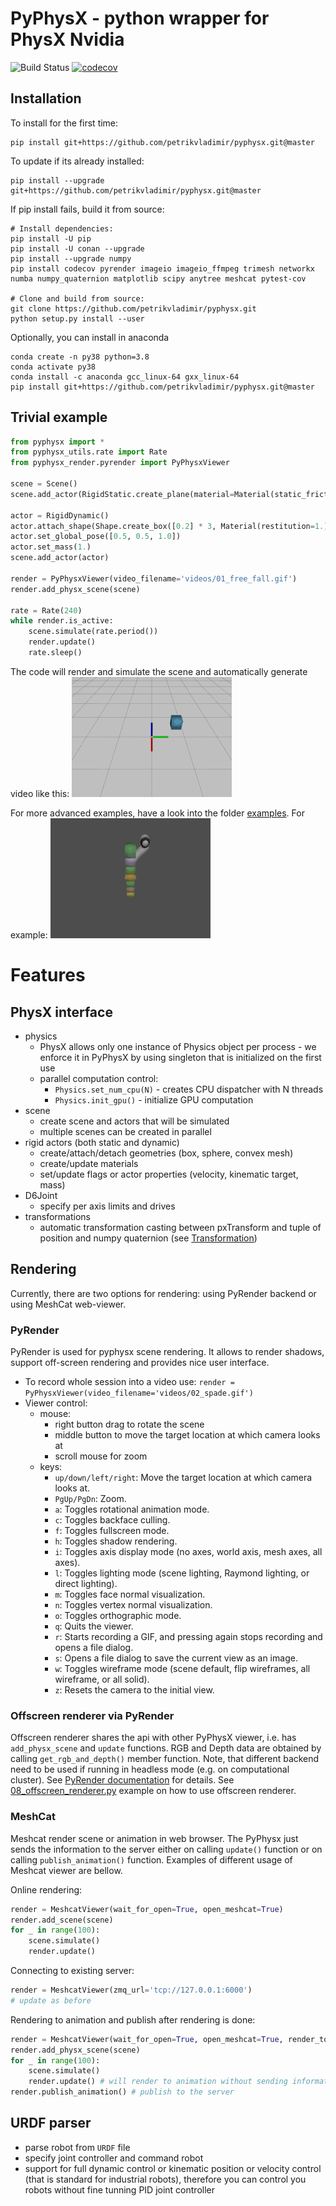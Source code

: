 # PyPhysX - python wrapper for PhysX Nvidia
![Build Status](https://github.com/petrikvladimir/pyphysx/actions/workflows/workflow.yml/badge.svg)
[![codecov](https://codecov.io/gh/petrikvladimir/pyphysx/branch/master/graph/badge.svg)](https://codecov.io/gh/petrikvladimir/pyphysx)

## Installation
To install for the first time:
```
pip install git+https://github.com/petrikvladimir/pyphysx.git@master
```
To update if its already installed: 
```
pip install --upgrade git+https://github.com/petrikvladimir/pyphysx.git@master
```
If pip install fails, build it from source:
```
# Install dependencies:
pip install -U pip
pip install -U conan --upgrade
pip install --upgrade numpy
pip install codecov pyrender imageio imageio_ffmpeg trimesh networkx numba numpy_quaternion matplotlib scipy anytree meshcat pytest-cov

# Clone and build from source:
git clone https://github.com/petrikvladimir/pyphysx.git
python setup.py install --user
```
Optionally, you can install in anaconda
```
conda create -n py38 python=3.8
conda activate py38
conda install -c anaconda gcc_linux-64 gxx_linux-64
pip install git+https://github.com/petrikvladimir/pyphysx.git@master
```

## Trivial example
```python
from pyphysx import *
from pyphysx_utils.rate import Rate
from pyphysx_render.pyrender import PyPhysxViewer

scene = Scene()
scene.add_actor(RigidStatic.create_plane(material=Material(static_friction=0.1, dynamic_friction=0.1, restitution=0.5)))

actor = RigidDynamic()
actor.attach_shape(Shape.create_box([0.2] * 3, Material(restitution=1.)))
actor.set_global_pose([0.5, 0.5, 1.0])
actor.set_mass(1.)
scene.add_actor(actor)

render = PyPhysxViewer(video_filename='videos/01_free_fall.gif')
render.add_physx_scene(scene)

rate = Rate(240)
while render.is_active:
    scene.simulate(rate.period())
    render.update()
    rate.sleep()

```
The code will render and simulate the scene and automatically generate video like this:
![](examples/videos/anim_01_free_fall.gif)

For more advanced examples, have a look into the folder [examples](examples/). For example:
![](examples/videos/anim_05b_panda_cubes.gif)

# Features
## PhysX interface
- physics
  - PhysX allows only one instance of Physics object per process - we enforce it in PyPhysX by using singleton that is initialized on the first use
  - parallel computation control:
    - `Physics.set_num_cpu(N)` - creates CPU dispatcher with N threads
    - `Physics.init_gpu()` - initialize GPU computation
- scene
  - create scene and actors that will be simulated
  - multiple scenes can be created in parallel
- rigid actors (both static and dynamic)
  - create/attach/detach geometries (box, sphere, convex mesh)
  - create/update materials
  - set/update flags or actor properties (velocity, kinematic target, mass)
- D6Joint
  - specify per axis limits and drives
- transformations
  - automatic transformation casting between pxTransform and tuple of position and numpy quaternion (see [Transformation](doc/transformation.md))

## Rendering
Currently, there are two options for rendering: using PyRender backend or using MeshCat web-viewer.

### PyRender 
PyRender is used for pyphysx scene rendering. It allows to render shadows, support off-screen rendering and provides nice user interface.
- To record whole session into a video use:
    `render = PyPhysxViewer(video_filename='videos/02_spade.gif')`
- Viewer control:
  - mouse:
    - right button drag to rotate the scene
    - middle button to move the target location at which camera looks at
    - scroll mouse for zoom 
  - keys:
    - ``up/down/left/right``: Move the target location at which camera looks at.
    - ``PgUp/PgDn``: Zoom.
    - ``a``: Toggles rotational animation mode.
    - ``c``: Toggles backface culling.
    - ``f``: Toggles fullscreen mode.
    - ``h``: Toggles shadow rendering.
    - ``i``: Toggles axis display mode
      (no axes, world axis, mesh axes, all axes).
    - ``l``: Toggles lighting mode
      (scene lighting, Raymond lighting, or direct lighting).
    - ``m``: Toggles face normal visualization.
    - ``n``: Toggles vertex normal visualization.
    - ``o``: Toggles orthographic mode.
    - ``q``: Quits the viewer.
    - ``r``: Starts recording a GIF, and pressing again stops recording
      and opens a file dialog.
    - ``s``: Opens a file dialog to save the current view as an image.
    - ``w``: Toggles wireframe mode
      (scene default, flip wireframes, all wireframe, or all solid).
    - ``z``: Resets the camera to the initial view.

### Offscreen renderer via PyRender
Offscreen renderer shares the api with other PyPhysX viewer, i.e. has `add_physx_scene` and `update` functions.
RGB and Depth data are obtained by calling `get_rgb_and_depth()` member function.
Note, that different backend need to be used if running in headless mode (e.g. on computational cluster).
See [PyRender documentation](https://pyrender.readthedocs.io/en/latest/examples/offscreen.html) for details.
See [08_offscreen_renderer.py](examples/08_offscreen_renderer.py) example on how to use offscreen renderer.

### MeshCat
Meshcat render scene or animation in web browser.
The PyPhysx just sends the information to the server either on calling `update()` function or on calling `publish_animation()` function.
Examples of different usage of Meshcat viewer are bellow.

Online rendering:
```python
render = MeshcatViewer(wait_for_open=True, open_meshcat=True)
render.add_scene(scene)
for _ in range(100):
    scene.simulate()
    render.update()
```

Connecting to existing server:
```python
render = MeshcatViewer(zmq_url='tcp://127.0.0.1:6000')
# update as before
```

Rendering to animation and publish after rendering is done:
```python
render = MeshcatViewer(wait_for_open=True, open_meshcat=True, render_to_animation=True, animation_fps=30)
render.add_physx_scene(scene)
for _ in range(100):
    scene.simulate()
    render.update() # will render to animation without sending information to meshcat server, i.e. is fast
render.publish_animation() # publish to the server
```

## URDF parser
- parse robot from `URDF` file
- specify joint controller and command robot
- support for full dynamic control or kinematic position or velocity control (that is standard for industrial robots), therefore you can control you robots without fine tunning PID joint controller
